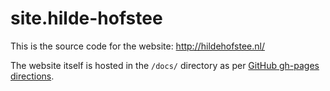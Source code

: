 # site.hilde-hofstee

This is the source code for the website: http://hildehofstee.nl/

The website itself is hosted in the `/docs/` directory as per [GitHub gh-pages directions](https://help.github.com/en/articles/configuring-a-publishing-source-for-github-pages).
